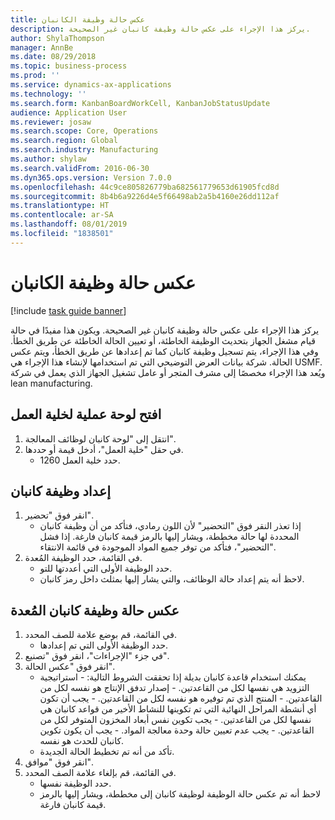 ```yaml
---
title: عكس حالة وظيفة الكانبان
description: يركز هذا الإجراء على عكس حالة وظيفة كانبان غير الصحيحة.
author: ShylaThompson
manager: AnnBe
ms.date: 08/29/2018
ms.topic: business-process
ms.prod: ''
ms.service: dynamics-ax-applications
ms.technology: ''
ms.search.form: KanbanBoardWorkCell, KanbanJobStatusUpdate
audience: Application User
ms.reviewer: josaw
ms.search.scope: Core, Operations
ms.search.region: Global
ms.search.industry: Manufacturing
ms.author: shylaw
ms.search.validFrom: 2016-06-30
ms.dyn365.ops.version: Version 7.0.0
ms.openlocfilehash: 44c9ce805826779ba682561779653d61905fcd8d
ms.sourcegitcommit: 8b4b6a9226d4e5f66498ab2a5b4160e26dd112af
ms.translationtype: HT
ms.contentlocale: ar-SA
ms.lasthandoff: 08/01/2019
ms.locfileid: "1838501"
---
```

# <a name="revert-kanban-job-status"></a>عكس حالة وظيفة الكانبان

[!include [task guide banner](../../includes/task-guide-banner.md)]

يركز هذا الإجراء على عكس حالة وظيفة كانبان غير الصحيحة. ويكون هذا مفيدًا في حالة قيام مشغل الجهاز بتحديث الوظيفة الخاطئة، أو تعيين الحالة الخاطئة عن طريق الخطأ. وفي هذا الإجراء، يتم تسجيل وظيفة كانبان كما تم إعدادها عن طريق الخطأ، ويتم عكس الحالة. شركة بيانات العرض التوضيحي التي تم استخدامها لإنشاء هذا الإجراء هي USMF. ويُعد هذا الإجراء مخصصًا إلى مشرف المتجر أو عامل تشغيل الجهاز الذي يعمل في شركة lean manufacturing.


## <a name="open-process-board-for-the-work-cell"></a>افتح لوحة عملية لخلية العمل
1. انتقل إلى "‏‫لوحة كانبان لوظائف المعالجة‬".
2. في حقل "خلية العمل"، أدخل قيمة أو حددها.
    * حدد خلية العمل 1260.  

## <a name="prepare-kanban-job"></a>إعداد وظيفة كانبان
1. انقر فوق "تحضير‬".
    * إذا تعذر النقر فوق "التحضير" لأن اللون رمادي، فتأكد من أن وظيفة كانبان المحددة لها حالة مخططة، ويشار إليها بالرمز قيمة كانبان فارغة. إذا فشل "التحضير"، فتأكد من توفر جميع المواد الموجودة في قائمة الانتقاء.  
2. في القائمة، حدد الوظيفة المُعدة.
    * حدد الوظيفة الأولى التي أعددتها للتو.  
    * لاحظ أنه يتم إعداد حالة الوظائف، والتي يشار إليها بمثلث داخل رمز كانبان.  

## <a name="revert-the-status-of-the-prepared-kanban-job"></a>عكس حالة وظيفة كانبان المُعدة
1. في القائمة، قم بوضع علامة للصف المحدد.
    * حدد الوظيفة الأولى التي تم إعدادها.  
2. في جزء "الإجراءات"، انقر فوق "تصنيع".
3. انقر فوق "عكس الحالة".
    * يمكنك استخدام قاعدة كانبان بديلة إذا تحققت الشروط التالية:  - استراتيجية التزويد هي نفسها لكل من القاعدتين.  - إصدار تدفق الإنتاج هو نفسه لكل من القاعدتين.  - المنتج الذي تم توفيره هو نفسه لكل من القاعدتين.  - يجب أن تكون أي أنشطة المراحل النهائية التي تم تكوينها للنشاط الأخير من قواعد كانبان هي نفسها لكل من القاعدتين.  - يجب تكوين نفس أبعاد المخزون المتوفر لكل من القاعدتين.  - يجب عدم تعيين حالة وحدة معالجة المواد.  - يجب أن يكون تكوين كانبان للحدث هو نفسه.  
    * تأكد من أنه تم تخطيط الحالة الجديدة.  
4. انقر فوق "موافق".
5. في القائمة، قم بإلغاء علامة الصف المحدد.
    * حدد الوظيفة نفسها.  
    * لاحظ أنه تم عكس حالة الوظيفة لوظيفة كانبان إلى مخططة، ويشار إليها بالرمز قيمة كانبان فارغة.  

